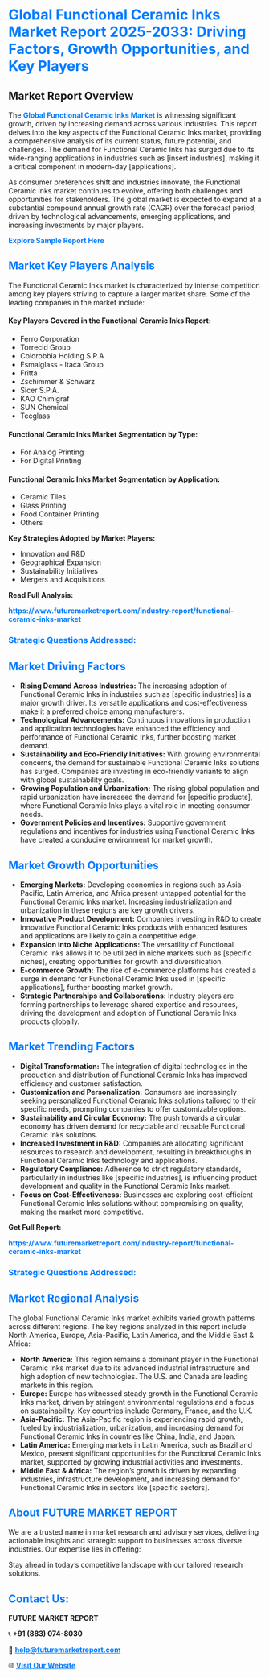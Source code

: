 <h1 style="color: #007BFF;">Global Functional Ceramic Inks Market Report 2025-2033: Driving Factors, Growth Opportunities, and Key Players</h1>

<section id="overview">
<h2>Market Report Overview</h2>
<p>The <a href="https://www.futuremarketreport.com/industry-report/functional-ceramic-inks-market" style="color: #007BFF; text-decoration: none;"><strong>Global Functional Ceramic Inks Market</strong></a> is witnessing significant growth, driven by increasing demand across various industries. This report delves into the key aspects of the Functional Ceramic Inks market, providing a comprehensive analysis of its current status, future potential, and challenges. The demand for Functional Ceramic Inks has surged due to its wide-ranging applications in industries such as [insert industries], making it a critical component in modern-day [applications].</p>
<p>As consumer preferences shift and industries innovate, the Functional Ceramic Inks market continues to evolve, offering both challenges and opportunities for stakeholders. The global market is expected to expand at a substantial compound annual growth rate (CAGR) over the forecast period, driven by technological advancements, emerging applications, and increasing investments by major players.</p>
</section>

<section id="overview">
<p><a href="https://www.futuremarketreport.com/request-sample/reportId=53783" style="color: #007BFF; text-decoration: none;"><strong>Explore Sample Report Here</strong></a></p>
</section>

<section id="key-players">
<h2 style="color: #007BFF;">Market Key Players Analysis</h2>
<p>The Functional Ceramic Inks market is characterized by intense competition among key players striving to capture a larger market share. Some of the leading companies in the market include:</p>
<h4>Key Players Covered in the Functional Ceramic Inks Report:</h4>
<ul><li>Ferro Corporation</li><li>Torrecid Group</li><li>Colorobbia Holding S.P.A</li><li>Esmalglass - Itaca Group</li><li>Fritta</li><li>Zschimmer &amp; Schwarz</li><li>Sicer S.P.A.</li><li>KAO Chimigraf</li><li>SUN Chemical</li><li>Tecglass</li></ul>
<h4>Functional Ceramic Inks Market Segmentation by Type:</h4>
<ul><li>For Analog Printing</li><li>For Digital Printing</li></ul>

<h4>Functional Ceramic Inks Market Segmentation by Application:</h4>
<ul><li>Ceramic Tiles</li><li>Glass Printing</li><li>Food Container Printing</li><li>Others</li></ul>
<p><strong>Key Strategies Adopted by Market Players:</strong></p>
<ul>
<li>Innovation and R&D</li>
<li>Geographical Expansion</li>
<li>Sustainability Initiatives</li>
<li>Mergers and Acquisitions</li>
</ul>
</section>

<section>
<p><strong>Read Full Analysis: </strong></p><a href="https://www.futuremarketreport.com/industry-report/functional-ceramic-inks-market" style="color: #007BFF; text-decoration: none;"><strong>https://www.futuremarketreport.com/industry-report/functional-ceramic-inks-market</strong></a>
<h3 style="color: #007BFF;">Strategic Questions Addressed:</h3>
</section>

<section id="driving-factors">
<h2 style="color: #007BFF;">Market Driving Factors</h2>
<ul>
<li><strong>Rising Demand Across Industries:</strong> The increasing adoption of Functional Ceramic Inks in industries such as [specific industries] is a major growth driver. Its versatile applications and cost-effectiveness make it a preferred choice among manufacturers.</li>
<li><strong>Technological Advancements:</strong> Continuous innovations in production and application technologies have enhanced the efficiency and performance of Functional Ceramic Inks, further boosting market demand.</li>
<li><strong>Sustainability and Eco-Friendly Initiatives:</strong> With growing environmental concerns, the demand for sustainable Functional Ceramic Inks solutions has surged. Companies are investing in eco-friendly variants to align with global sustainability goals.</li>
<li><strong>Growing Population and Urbanization:</strong> The rising global population and rapid urbanization have increased the demand for [specific products], where Functional Ceramic Inks plays a vital role in meeting consumer needs.</li>
<li><strong>Government Policies and Incentives:</strong> Supportive government regulations and incentives for industries using Functional Ceramic Inks have created a conducive environment for market growth.</li>
</ul>
</section>

<section id="growth-opportunities">
<h2 style="color: #007BFF;">Market Growth Opportunities</h2>
<ul>
<li><strong>Emerging Markets:</strong> Developing economies in regions such as Asia-Pacific, Latin America, and Africa present untapped potential for the Functional Ceramic Inks market. Increasing industrialization and urbanization in these regions are key growth drivers.</li>
<li><strong>Innovative Product Development:</strong> Companies investing in R&D to create innovative Functional Ceramic Inks products with enhanced features and applications are likely to gain a competitive edge.</li>
<li><strong>Expansion into Niche Applications:</strong> The versatility of Functional Ceramic Inks allows it to be utilized in niche markets such as [specific niches], creating opportunities for growth and diversification.</li>
<li><strong>E-commerce Growth:</strong> The rise of e-commerce platforms has created a surge in demand for Functional Ceramic Inks used in [specific applications], further boosting market growth.</li>
<li><strong>Strategic Partnerships and Collaborations:</strong> Industry players are forming partnerships to leverage shared expertise and resources, driving the development and adoption of Functional Ceramic Inks products globally.</li>
</ul>
</section>

<section id="trending-factors">
<h2 style="color: #007BFF;">Market Trending Factors</h2>
<ul>
<li><strong>Digital Transformation:</strong> The integration of digital technologies in the production and distribution of Functional Ceramic Inks has improved efficiency and customer satisfaction.</li>
<li><strong>Customization and Personalization:</strong> Consumers are increasingly seeking personalized Functional Ceramic Inks solutions tailored to their specific needs, prompting companies to offer customizable options.</li>
<li><strong>Sustainability and Circular Economy:</strong> The push towards a circular economy has driven demand for recyclable and reusable Functional Ceramic Inks solutions.</li>
<li><strong>Increased Investment in R&D:</strong> Companies are allocating significant resources to research and development, resulting in breakthroughs in Functional Ceramic Inks technology and applications.</li>
<li><strong>Regulatory Compliance:</strong> Adherence to strict regulatory standards, particularly in industries like [specific industries], is influencing product development and quality in the Functional Ceramic Inks market.</li>
<li><strong>Focus on Cost-Effectiveness:</strong> Businesses are exploring cost-efficient Functional Ceramic Inks solutions without compromising on quality, making the market more competitive.</li>
</ul>
</section>

<section>
<p><strong>Get Full Report: </strong></p><a href="https://www.futuremarketreport.com/industry-report/functional-ceramic-inks-market" style="color: #007BFF; text-decoration: none;"><strong>https://www.futuremarketreport.com/industry-report/functional-ceramic-inks-market</strong></a>
<h3 style="color: #007BFF;">Strategic Questions Addressed:</h3>
</section>


<section id="regional-analysis">
<h2 style="color: #007BFF;">Market Regional Analysis</h2>
<p>The global Functional Ceramic Inks market exhibits varied growth patterns across different regions. The key regions analyzed in this report include North America, Europe, Asia-Pacific, Latin America, and the Middle East & Africa:</p>
<ul>
<li><strong>North America:</strong> This region remains a dominant player in the Functional Ceramic Inks market due to its advanced industrial infrastructure and high adoption of new technologies. The U.S. and Canada are leading markets in this region.</li>
<li><strong>Europe:</strong> Europe has witnessed steady growth in the Functional Ceramic Inks market, driven by stringent environmental regulations and a focus on sustainability. Key countries include Germany, France, and the U.K.</li>
<li><strong>Asia-Pacific:</strong> The Asia-Pacific region is experiencing rapid growth, fueled by industrialization, urbanization, and increasing demand for Functional Ceramic Inks in countries like China, India, and Japan.</li>
<li><strong>Latin America:</strong> Emerging markets in Latin America, such as Brazil and Mexico, present significant opportunities for the Functional Ceramic Inks market, supported by growing industrial activities and investments.</li>
<li><strong>Middle East & Africa:</strong> The region’s growth is driven by expanding industries, infrastructure development, and increasing demand for Functional Ceramic Inks in sectors like [specific sectors].</li>
</ul>
</section>

<footer>
<h2 style="color: #007BFF;">About FUTURE MARKET REPORT</h2>
<p>We are a trusted name in market research and advisory services, delivering actionable insights and strategic support to businesses across diverse industries. Our expertise lies in offering:</p>

<p>Stay ahead in today’s competitive landscape with our tailored research solutions.</p>

<h2 style="color: #007BFF;">Contact Us:</h2>
<p><strong>FUTURE MARKET REPORT</strong></p>
<p>📞 <strong>+91 (883) 074-8030</strong></p>
<p>📧 <strong><a href="mailto:help@futuremarketreport.com" style="color: #007BFF;">help@futuremarketreport.com</a></strong></p>
<p>🌐 <strong><a href="https://www.futuremarketreport.com/" style="color: #007BFF;">Visit Our Website</a></strong></p>
</footer>